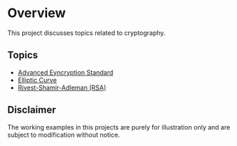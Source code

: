 # Overview

This project discusses topics related to cryptography.

## Topics

* [Advanced Eyncryption Standard](./aes/doc.md)
* [Elliptic Curve](./ec/doc.md)
* [Rivest-Shamir-Adleman (RSA)](./rsa/doc.md)

## Disclaimer

The working examples in this projects are purely for illustration only and are subject to modification without notice. 
